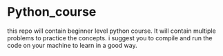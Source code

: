 # Python_course
this repo will contain beginner level python course. It will contain multiple problems to practice the concepts.
i suggest you to compile and run the code on your machine to learn in a good way.
